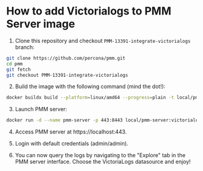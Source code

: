 # How to add Victorialogs to PMM Server image

1. Clone this repository and checkout `PMM-13391-integrate-victorialogs` branch:

```bash
git clone https://github.com/percona/pmm.git
cd pmm
git fetch
git checkout PMM-13391-integrate-victorialogs
```

2. Build the image with the following command (mind the dot!):

```bash
docker buildx build --platform=linux/amd64 --progress=plain -t local/pmm-server:victorialogs-1.17.0 -f ./build/ansible/roles/victorialogs/files/Dockerfile.victorialogs .
```

3. Launch PMM server:

```bash
docker run -d --name pmm-server -p 443:8443 local/pmm-server:victorialogs-1.17.0
```

4. Access PMM server at https://localhost:443.

5. Login with default credentials (admin/admin).

6. You can now query the logs by navigating to the "Explore" tab in the PMM server interface. Choose the VictoriaLogs datasource and enjoy!

